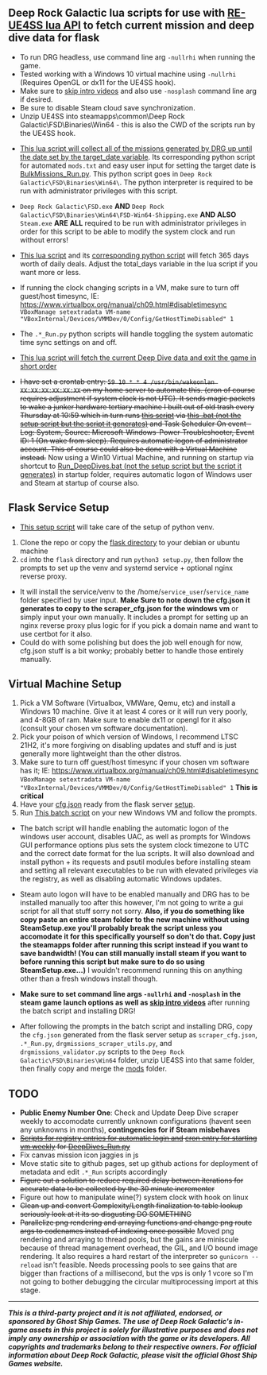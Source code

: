 ## **Deep Rock Galactic lua scripts for use with [RE-UE4SS lua API](https://github.com/UE4SS-RE/RE-UE4SS/) to fetch current mission and deep dive data for flask**

- To run DRG headless, use command line arg `-nullrhi` when running the game.
- Tested working with a Windows 10 virtual machine using `-nullrhi` (Requires OpenGL or dx11 for the UE4SS hook).
- Make sure to [skip intro videos](https://www.pcgamingwiki.com/wiki/Deep_Rock_Galactic#Skip_intro_videos) and also use `-nosplash` command line arg if desired.
- Be sure to disable Steam cloud save synchronization.
- Unzip UE4SS into steamapps\common\Deep Rock Galactic\FSD\Binaries\Win64 - this is also the CWD of the scripts run by the UE4SS hook.

* [This lua script will collect all of the missions generated by DRG up until the date set by the target_date variable](https://github.com/rolfosian/drgmissions/blob/main/mods/BulkMissionsScraper/Scripts/main.lua). Its corresponding python script for automated `mods.txt` and easy user input for setting the target date is [BulkMissions_Run.py](https://github.com/rolfosian/drgmissions/blob/main/BulkMissions_Run.py). This python script goes in `Deep Rock Galactic\FSD\Binaries\Win64\`. The python interpreter is required to be run with administrator privileges with this script.
- `Deep Rock Galactic\FSD.exe` **AND** `Deep Rock Galactic\FSD\Binaries\Win64\FSD-Win64-Shipping.exe` **AND ALSO** `Steam.exe` **ARE ALL** required to be run with administrator privileges in order for this script to be able to modify the system clock and run without errors!

- [This lua script](https://github.com/rolfosian/drgmissions/blob/main/mods/DailyDealsScraper/Scripts/main.lua) and its [corresponding python script](https://github.com/rolfosian/drgmissions/blob/main/DailyDeals_Run.py) will fetch 365 days worth of daily deals. Adjust the total_days variable in the lua script if you want more or less.

- If running the clock changing scripts in a VM, make sure to turn off guest/host timesync, IE: https://www.virtualbox.org/manual/ch09.html#disabletimesync `VBoxManage setextradata VM-name "VBoxInternal/Devices/VMMDev/0/Config/GetHostTimeDisabled" 1`

- The `.*_Run.py` python scripts will handle toggling the system automatic time sync settings on and off.

- [This lua script will fetch the current Deep Dive data and exit the game in short order](https://github.com/rolfosian/drgmissions/blob/main/mods/DeepDivesScraper/Scripts/main.lua)
- ~~I have set a crontab entry: `59 10 * * 4 /usr/bin/wakeonlan XX:XX:XX:XX:XX:XX` on my home server to automate this. (cron of course requires adjustment if system clock is not UTC). It sends magic packets to wake a junker hardware tertiary machine I built out of old trash every Thursday at 10:59 which in turn runs [this script](https://github.com/rolfosian/drgmissions/blob/main/DeepDives_Run.py) via [this .bat (not the setup script but the script it generates)](https://github.com/rolfosian/drgmissions/blob/main/vm_fresh_setup.bat#L176) and Task Scheduler On event - Log: System, Source: Microsoft-Windows-Power-Troubleshooter, Event ID: 1 (On wake from sleep). Requires automatic logon of administrator account. This of course could also be done with a Virtual Machine instead.~~ Now using a Win10 Virtual Machine, and running on startup via shortcut to [Run_DeepDives.bat (not the setup script but the script it generates)](https://github.com/rolfosian/drgmissions/blob/main/vm_fresh_setup.bat#L176) in startup folder, requires automatic logon of Windows user and Steam at startup of course also.

## **Flask Service Setup**
- [This setup script](https://github.com/rolfosian/drgmissions/blob/main/flask/setup.py) will take care of the setup of python venv.
1. Clone the repo or copy the [flask directory](https://github.com/rolfosian/drgmissions/blob/main/flask/) to your debian or ubuntu machine
2. `cd` into the `flask` directory and run `python3 setup.py`, then follow the prompts to set up the venv and systemd service + optional nginx reverse proxy.
- It will install the service/venv to the /home/`service_user`/`service_name` folder specified by user input. **Make Sure to note down the cfg.json it generates to copy to the scraper_cfg.json for the windows vm** or simply input your own manually. It includes a prompt for setting up an nginx reverse proxy plus logic for if you pick a domain name and want to use certbot for it also.
- Could do with some polishing but does the job well enough for now, cfg.json stuff is a bit wonky; probably better to handle those entirely manually.

## **Virtual Machine Setup**
1. Pick a VM Software (Virtualbox, VMWare, Qemu, etc) and install a Windows 10 machine. Give it at least 4 cores or it will run very poorly, and 4-8GB of ram. Make sure to enable dx11 or opengl for it also (consult your chosen vm software documentation). 
2. Pick your poison of which version of Windows, I recommend LTSC 21H2, it's more forgiving on disabling updates and stuff and is just generally more lightweight than the other distros.
3. Make sure to turn off guest/host timesync if your chosen vm software has it; IE: https://www.virtualbox.org/manual/ch09.html#disabletimesync `VBoxManage setextradata VM-name "VBoxInternal/Devices/VMMDev/0/Config/GetHostTimeDisabled" 1` **This is critical**
4. Have your [cfg.json](https://github.com/rolfosian/drgmissions/blob/main/flask/cfg.json) ready from the flask server [setup](/README.md#flask-service-setup).
5. Run [This batch script](https://github.com/rolfosian/drgmissions/blob/main/vm_fresh_setup.bat) on your new Windows VM and follow the prompts. 
- The batch script will handle enabling the automatic logon of the windows user account, disables UAC, as well as prompts for Windows GUI performance options plus sets the system clock timezone to UTC and the correct date format for the lua scripts. It will also download and install python + its requests and psutil modules before installing steam and setting all relevant executables to be run with elevated privileges via the registry, as well as disabling automatic Windows updates.

- Steam auto logon will have to be enabled manually and DRG has to be installed manually too after this however, I'm not going to write a gui script for all that stuff sorry not sorry. **Also, if you do something like copy paste an entire steam folder to the new machine without using SteamSetup.exe you'll probably break the script unless you accomodate it for this specifically yourself so don't do that. Copy just the steamapps folder after running this script instead if you want to save bandwidth! (You can still manually install steam if you want to before running this script but make sure to do so using SteamSetup.exe...)** I wouldn't recommend running this on anything other than a fresh windows install though.
- **Make sure to set command line args `-nullrhi` and `-nosplash` in the steam game launch options as well as [skip intro videos](https://www.pcgamingwiki.com/wiki/Deep_Rock_Galactic#Skip_intro_videos)** after running the batch script and installing DRG!
- After following the prompts in the batch script and installing DRG, copy the `cfg.json` generated from the flask server setup as `scraper_cfg.json`, `.*_Run.py`, `drgmissions_scraper_utils.py`, and `drgmissions_validator.py` scripts to the `Deep Rock Galactic\FSD\Binaries\Win64` folder, unzip UE4SS into that same folder, then finally copy and merge the [mods](https://github.com/rolfosian/drgmissions/tree/main/mods) folder.

## **TODO**
- **Public Enemy Number One**: Check and Update Deep Dive scraper weekly to accomodate currently unknown configurations (havent seen any unknowns in months), **contingencies for if Steam misbehaves**
- ~~[Scripts for registry entries for automatic login and](https://github.com/rolfosian/drgmissions/blob/main/vm_fresh_setup.bat) [cron entry for starting vm weekly](https://github.com/rolfosian/drgmissions/blob/main/vm_Run.sh) for [DeepDives_Run.py](https://github.com/rolfosian/drgmissions/blob/main/DeepDives_Run.py)~~
- Fix canvas mission icon jaggies in js
- Move static site to github pages, set up github actions for deployment of metadata and edit `.*_Run` scripts accordingly
- ~~Figure out a solution to reduce required delay between iterations for accurate data to be collected by the 30 minute incrementer~~
- Figure out how to manipulate wine(?) system clock with hook on linux
- ~~Clean up and convert Complexity/Length finalization to table lookup seriously look at it its so disgusting DO SOMETHING~~
- ~~Parallelize png rendering and arraying functions and change png route args to codenames instead of indexing once possible~~ Moved png rendering and arraying to thread pools, but the gains are miniscule because of thread management overhead, the GIL, and I/O bound image rendering. It also requires a hard restart of the interpreter so `gunicorn --reload` isn't feasible. Needs processing pools to see gains that are bigger than fractions of a millisecond, but the vps is only 1 vcore so I'm not going to bother debugging the circular multiprocessing import at this stage.

-------------------------------------------------------------------------------------------
***This is a third-party project and it is not affiliated, endorsed, or sponsored by Ghost Ship Games. The use of Deep Rock Galactic's in-game assets in this project is solely for illustrative purposes and does not imply any ownership or association with the game or its developers. All copyrights and trademarks belong to their respective owners. For official information about Deep Rock Galactic, please visit the official Ghost Ship Games website.***
